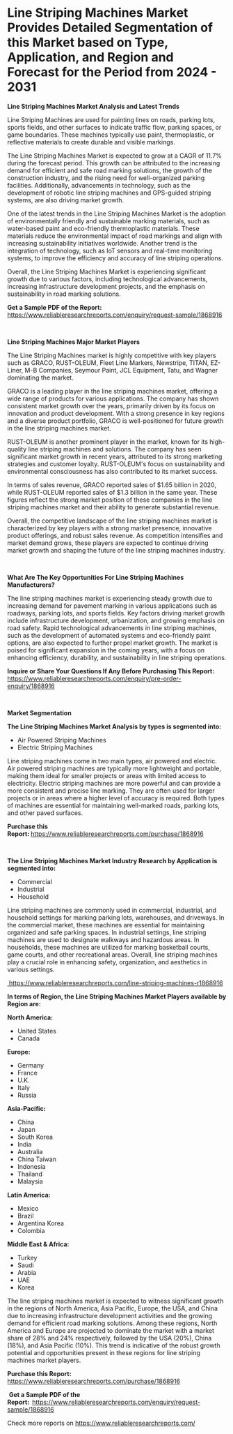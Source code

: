 <p><h1>Line Striping Machines Market Provides Detailed Segmentation of this Market based on Type, Application, and Region and Forecast for the Period from 2024 - 2031</h1></p><p><strong>Line Striping Machines Market Analysis and Latest Trends</strong></p>
<p><p>Line Striping Machines are used for painting lines on roads, parking lots, sports fields, and other surfaces to indicate traffic flow, parking spaces, or game boundaries. These machines typically use paint, thermoplastic, or reflective materials to create durable and visible markings.</p><p>The Line Striping Machines Market is expected to grow at a CAGR of 11.7% during the forecast period. This growth can be attributed to the increasing demand for efficient and safe road marking solutions, the growth of the construction industry, and the rising need for well-organized parking facilities. Additionally, advancements in technology, such as the development of robotic line striping machines and GPS-guided striping systems, are also driving market growth.</p><p>One of the latest trends in the Line Striping Machines Market is the adoption of environmentally friendly and sustainable marking materials, such as water-based paint and eco-friendly thermoplastic materials. These materials reduce the environmental impact of road markings and align with increasing sustainability initiatives worldwide. Another trend is the integration of technology, such as IoT sensors and real-time monitoring systems, to improve the efficiency and accuracy of line striping operations.</p><p>Overall, the Line Striping Machines Market is experiencing significant growth due to various factors, including technological advancements, increasing infrastructure development projects, and the emphasis on sustainability in road marking solutions.</p></p>
<p><strong>Get a Sample PDF of the Report:&nbsp;</strong> <a href="https://www.reliableresearchreports.com/enquiry/request-sample/1868916">https://www.reliableresearchreports.com/enquiry/request-sample/1868916</a></p>
<p>&nbsp;</p>
<p><strong>Line Striping Machines Major Market Players</strong></p>
<p><p>The Line Striping Machines market is highly competitive with key players such as GRACO, RUST-OLEUM, Fleet Line Markers, Newstripe, TITAN, EZ-Liner, M-B Companies, Seymour Paint, JCL Equipment, Tatu, and Wagner dominating the market. </p><p>GRACO is a leading player in the line striping machines market, offering a wide range of products for various applications. The company has shown consistent market growth over the years, primarily driven by its focus on innovation and product development. With a strong presence in key regions and a diverse product portfolio, GRACO is well-positioned for future growth in the line striping machines market.</p><p>RUST-OLEUM is another prominent player in the market, known for its high-quality line striping machines and solutions. The company has seen significant market growth in recent years, attributed to its strong marketing strategies and customer loyalty. RUST-OLEUM's focus on sustainability and environmental consciousness has also contributed to its market success.</p><p>In terms of sales revenue, GRACO reported sales of $1.65 billion in 2020, while RUST-OLEUM reported sales of $1.3 billion in the same year. These figures reflect the strong market position of these companies in the line striping machines market and their ability to generate substantial revenue.</p><p>Overall, the competitive landscape of the line striping machines market is characterized by key players with a strong market presence, innovative product offerings, and robust sales revenue. As competition intensifies and market demand grows, these players are expected to continue driving market growth and shaping the future of the line striping machines industry.</p></p>
<p>&nbsp;</p>
<p><strong>What Are The Key Opportunities For Line Striping Machines Manufacturers?</strong></p>
<p><p>The line striping machines market is experiencing steady growth due to increasing demand for pavement marking in various applications such as roadways, parking lots, and sports fields. Key factors driving market growth include infrastructure development, urbanization, and growing emphasis on road safety. Rapid technological advancements in line striping machines, such as the development of automated systems and eco-friendly paint options, are also expected to further propel market growth. The market is poised for significant expansion in the coming years, with a focus on enhancing efficiency, durability, and sustainability in line striping operations.</p></p>
<p><strong>Inquire or Share Your Questions If Any Before Purchasing This Report:</strong> <a href="https://www.reliableresearchreports.com/enquiry/pre-order-enquiry/1868916">https://www.reliableresearchreports.com/enquiry/pre-order-enquiry/1868916</a></p>
<p>&nbsp;</p>
<p><strong>Market Segmentation</strong></p>
<p><strong>The Line Striping Machines Market Analysis by types is segmented into:</strong></p>
<p><ul><li>Air Powered Striping Machines</li><li>Electric Striping Machines</li></ul></p>
<p><p>Line striping machines come in two main types, air powered and electric. Air powered striping machines are typically more lightweight and portable, making them ideal for smaller projects or areas with limited access to electricity. Electric striping machines are more powerful and can provide a more consistent and precise line marking. They are often used for larger projects or in areas where a higher level of accuracy is required. Both types of machines are essential for maintaining well-marked roads, parking lots, and other paved surfaces.</p></p>
<p><strong>Purchase this Report:&nbsp;</strong><a href="https://www.reliableresearchreports.com/purchase/1868916">https://www.reliableresearchreports.com/purchase/1868916</a></p>
<p>&nbsp;</p>
<p><strong>The Line Striping Machines Market Industry Research by Application is segmented into:</strong></p>
<p><ul><li>Commercial</li><li>Industrial</li><li>Household</li></ul></p>
<p><p>Line striping machines are commonly used in commercial, industrial, and household settings for marking parking lots, warehouses, and driveways. In the commercial market, these machines are essential for maintaining organized and safe parking spaces. In industrial settings, line striping machines are used to designate walkways and hazardous areas. In households, these machines are utilized for marking basketball courts, game courts, and other recreational areas. Overall, line striping machines play a crucial role in enhancing safety, organization, and aesthetics in various settings.</p></p>
<p><a href="https://www.reliableresearchreports.com/line-striping-machines-r1868916">&nbsp;https://www.reliableresearchreports.com/line-striping-machines-r1868916</a></p>
<p><strong>In terms of Region, the Line Striping Machines Market Players available by Region are:</strong></p>
<p>
    <p> <strong> North America: </strong>
        <ul>
            <li>United States</li>
            <li>Canada</li>
        </ul>
        </p> 
    <p> <strong> Europe: </strong>
        <ul>
            <li>Germany</li>
            <li>France</li>
            <li>U.K.</li>
            <li>Italy</li>
            <li>Russia</li>
        </ul>
        </p> 
    <p> <strong> Asia-Pacific: </strong>
        <ul>
            <li>China</li>
            <li>Japan</li>
            <li>South Korea</li>
            <li>India</li>
            <li>Australia</li>
            <li>China Taiwan</li>
            <li>Indonesia</li>
            <li>Thailand</li>
            <li>Malaysia</li>
        </ul>
        </p> 
    <p> <strong> Latin America: </strong>
        <ul>
            <li>Mexico</li>
            <li>Brazil</li>
            <li>Argentina Korea</li>
            <li>Colombia</li>
        </ul>
        </p> 
    <p> <strong> Middle East & Africa: </strong>
        <ul>
            <li>Turkey</li>
            <li>Saudi</li>
            <li>Arabia</li>
            <li>UAE</li>
            <li>Korea</li>
        </ul>
    </p>
    </p>
<p><p>The line striping machines market is expected to witness significant growth in the regions of North America, Asia Pacific, Europe, the USA, and China due to increasing infrastructure development activities and the growing demand for efficient road marking solutions. Among these regions, North America and Europe are projected to dominate the market with a market share of 28% and 24% respectively, followed by the USA (20%), China (18%), and Asia Pacific (10%). This trend is indicative of the robust growth potential and opportunities present in these regions for line striping machines market players.</p></p>
<p><strong>Purchase this Report: </strong><a href="https://www.reliableresearchreports.com/purchase/1868916">https://www.reliableresearchreports.com/purchase/1868916</a></p>
<p>&nbsp;<strong>Get a Sample PDF of the Report:&nbsp;&nbsp;</strong><a href="https://www.reliableresearchreports.com/enquiry/request-sample/1868916">https://www.reliableresearchreports.com/enquiry/request-sample/1868916</a></p>
<p><strong></strong></p>
<p>Check more reports on <a href="https://www.reliableresearchreports.com/">https://www.reliableresearchreports.com/</a></p>